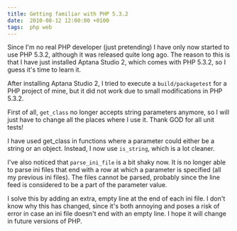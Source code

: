 ```yaml
---
title: Getting familiar with PHP 5.3.2
date:  2010-08-12 12:00:00 +0100
tags:  php web
---
```


Since I'm no real PHP developer (just pretending) I have only now started to use
PHP 5.3.2, although it was released quite long ago. The reason to this is that I
have just installed Aptana Studio 2, which comes with PHP 5.3.2, so I guess it's
time to learn it.

After installing Aptana Studio 2, I tried to execute a `build/packagetest` for a
PHP project of mine, but it did not work due to small modifications in PHP 5.3.2.

First of all, `get_class` no longer accepts string parameters anymore, so I will
just have to change all the places where I use it. Thank GOD for all unit tests!

I have used get_class in functions where a parameter could either be a string or
an object. Instead, I now use `is_string`, which is a lot cleaner.

I've also noticed that `parse_ini_file` is a bit shaky now. It is no longer able
to parse ini files that end with a row at which a parameter is specified (all my
previous ini files). The files cannot be parsed, probably since the line feed is
considered to be a part of the parameter value.

I solve this by adding an extra, empty line at the end of each ini file. I don't
know why this has changed, since it's both annoying and poses a risk of error in
case an ini file doesn't end with an empty line. I hope it will change in future
versions of PHP.